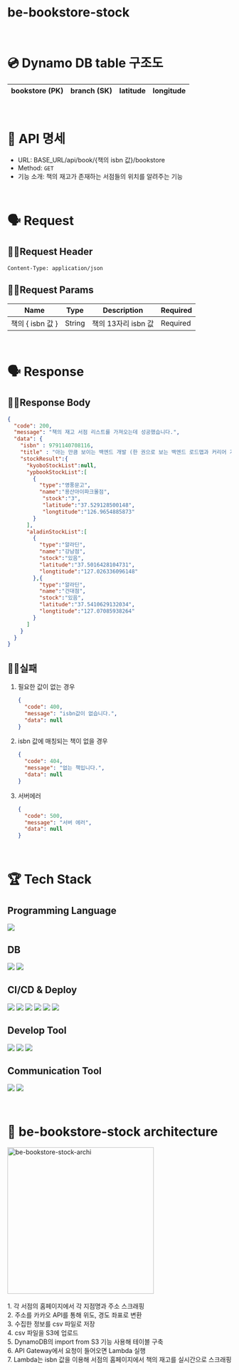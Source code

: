 # be-bookstore-stock

<br/>

# 💿 Dynamo DB table 구조도

| bookstore (PK) | branch (SK) | latitude | longitude |
| --- | --- | --- | --- |

<br/>

# 🤖 API 명세

- URL: BASE_URL/api/book/{책의 isbn 값}/bookstore
- Method: `GET`
- 기능 소개: 책의 재고가 존재하는 서점들의 위치를 알려주는 기능

<br/>

# 🗣️ Request

## ☝🏻Request Header

```
Content-Type: application/json
```

## ✌🏻Request Params

| Name | Type | Description | Required |
| --- | --- | --- | --- |
| 책의 { isbn 값 } | String | 책의 13자리 isbn 값 | Required |

<br/>

# 🗣️ Response

## ☝🏻Response Body

```json
{
  "code": 200,
  "message": "책의 재고 서점 리스트를 가져오는데 성공했습니다.",
  "data": {
    "isbn" : 9791140708116,
    "title" : "아는 만큼 보이는 백엔드 개발 (한 권으로 보는 백엔드 로드맵과 커리어 가이드)",
    "stockResult":{
      "kyoboStockList":null,
      "ypbookStockList":[
        {
          "type":"영풍문고",
          "name":"용산아이파크몰점",
           "stock":"3",
           "latitude":"37.529128500148",
           "longtitude":"126.9654885873"
        }
      ],
      "aladinStockList":[
        {
          "type":"알라딘",
          "name":"강남점",
          "stock":"있음",
          "latitude":"37.5016428104731",
          "longtitude":"127.026336096148"
        },{
          "type":"알라딘",
          "name":"건대점",
          "stock":"있음",
          "latitude":"37.5410629132034",
          "longtitude":"127.07085938264"
        }
      ]
    }
  }
}
```

## ✌🏻실패

1. 필요한 값이 없는 경우
    
    ```json
    {
      "code": 400,
      "message": "isbn값이 없습니다.",
      "data": null
    }
    ```
    
2. isbn 값에 매칭되는 책이 없을 경우
    
    ```json
    {
      "code": 404,
      "message": "없는 책입니다.",
      "data": null
    }
    ```
    
3. 서버에러
    
    ```json
    {
      "code": 500,
      "message": "서버 에러",
      "data": null
    }
    ```

<br/>

# 🏆 Tech Stack

## Programming Language

<img src="https://img.shields.io/badge/go-00ADD8?style=for-the-badge&logo=go&logoColor=white"/>


## DB

<img src="https://img.shields.io/badge/amazondynamodb-4053D6?style=for-the-badge&logo=amazondynamodb&logoColor=white"/> <img src="https://img.shields.io/badge/amazons3-569A31?style=for-the-badge&logo=amazons3&logoColor=white"/>


## CI/CD & Deploy

<img src="https://img.shields.io/badge/codebuild-68A51C?style=for-the-badge&logo=codebuild&logoColor=white"/> <img src="https://img.shields.io/badge/codepipeline-527FFF?style=for-the-badge&logo=codepipeline&logoColor=white"/> <img src="https://img.shields.io/badge/docker-2496ED?style=for-the-badge&logo=docker&logoColor=white"> <img src="https://img.shields.io/badge/awslambda-FF9900?style=for-the-badge&logo=awslambda&logoColor=white"/> <img src="https://img.shields.io/badge/amazonapigateway-FF4F8B?style=for-the-badge&logo=amazonapigateway&logoColor=white"/> <img src="https://img.shields.io/badge/ecr-FC4C02?style=for-the-badge&logo=ecr&logoColor=white"/>


## Develop Tool
 <img src="https://img.shields.io/badge/postman-FF6C37?style=for-the-badge&logo=postman&logoColor=white"> <img src="https://img.shields.io/badge/github-181717?style=for-the-badge&logo=github&logoColor=white"> <img src="https://img.shields.io/badge/git-F05032?style=for-the-badge&logo=git&logoColor=white"> 

## Communication Tool
<img src="https://img.shields.io/badge/slack-4A154B?style=for-the-badge&logo=slack&logoColor=white"> <img src="https://img.shields.io/badge/notion-000000?style=for-the-badge&logo=notion&logoColor=white">


<br/>

# 🏡 be-bookstore-stock architecture
<img width="329" alt="be-bookstore-stock-archi" src="https://github.com/COFFEE-BARA/be-bookstore-stock/assets/72396865/bbf81206-4394-41ce-a3de-083ef55ab137">
<br/> <br/>
1. 각 서점의 홈페이지에서 각 지점명과 주소 스크래핑 <br/>
2. 주소를 카카오 API를 통해 위도, 경도 좌표로 변환 <br/>
3. 수집한 정보를 csv 파일로 저장 <br/>
4. csv 파일을 S3에 업로드 <br/>
5. DynamoDB의 import from S3 기능 사용해 테이블 구축 <br/>
6. API Gateway에서 요청이 들어오면 Lambda 실행 <br/>
7. Lambda는 isbn 값을 이용해 서점의 홈페이지에서 책의 재고를 실시간으로 스크래핑
